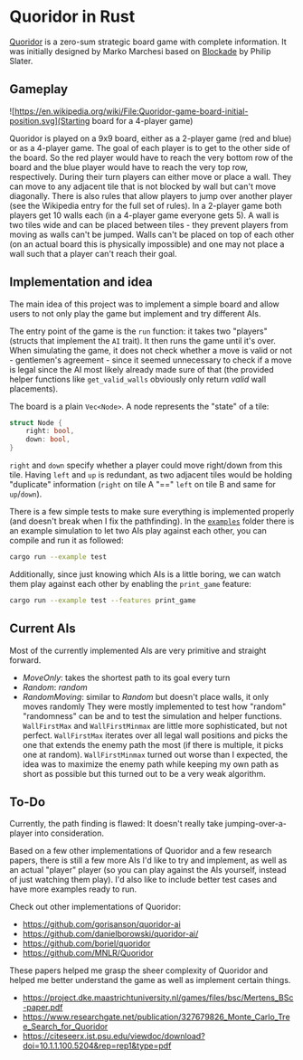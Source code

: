 # Quoridor in Rust
[Quoridor](https://en.wikipedia.org/wiki/Quoridor) is a zero-sum strategic board game with complete information. It was initially designed by Marko Marchesi based on [Blockade](https://en.wikipedia.org/wiki/Blockade_(board_game)) by Philip Slater.

## Gameplay
![https://en.wikipedia.org/wiki/File:Quoridor-game-board-initial-position.svg](Starting board for a 4-player game)

Quoridor is played on a 9x9 board, either as a 2-player game (red and blue) or as a 4-player game. The goal of each player is to get to the other side of the board. So the red player would have to reach the very bottom row of the board and the blue player would have to reach the very top row, respectively. During their turn players can either move or place a wall. They can move to any adjacent tile that is not blocked by wall but can't move diagonally. There is also rules that allow players to jump over another player (see the Wikipedia entry for the full set of rules). In a 2-player game both players get 10 walls each (in a 4-player game everyone gets 5). A wall is two tiles wide and can be placed between tiles - they prevent players from moving as walls can't be jumped. Walls can't be placed on top of each other (on an actual board this is physically impossible) and one may not place a wall such that a player can't reach their goal.

## Implementation and idea
The main idea of this project was to implement a simple board and allow users to not only play the game but implement and try different AIs.

The entry point of the game is the `run` function: it takes two "players" (structs that implement the `AI` trait). It then runs the game until it's over. When simulating the game, it does not check whether a move is valid or not - gentlemen's agreement - since it seemed unnecessary to check if a move is legal since the AI most likely already made sure of that (the provided helper functions like `get_valid_walls` obviously only return _valid_ wall placements).

The board is a plain `Vec<Node>`. A node represents the "state" of a tile:
```rs
struct Node {
    right: bool,
    down: bool,
}
```
`right` and `down` specify whether a player could move right/down from this tile. Having `left` and `up` is redundant, as two adjacent tiles would be holding "duplicate" information (`right` on tile A "==" `left` on tile B and same for `up`/`down`).

There is a few simple tests to make sure everything is implemented properly (and doesn't break when I fix the pathfinding). In the [`examples`](examples/) folder there is an example simulation to let two AIs play against each other, you can compile and run it as followed:

```sh
cargo run --example test
```

Additionally, since just knowing which AIs is a little boring, we can watch them play against each other by enabling the `print_game` feature:

```sh
cargo run --example test --features print_game
```

## Current AIs
Most of the currently implemented AIs are very primitive and straight forward.
- _MoveOnly_: takes the shortest path to its goal every turn
- _Random_: _random_
- _RandomMoving_: similar to _Random_ but doesn't place walls, it only moves randomly
They were mostly implemented to test how "random" "randomness" can be and to test the simulation and helper functions.
`WallFirstMax` and `WallFirstMinmax` are little more sophisticated, but not perfect. `WallFirstMax` iterates over all legal wall positions and picks the one that extends the enemy path the most (if there is multiple, it picks one at random). `WallFirstMinmax` turned out worse than I expected, the idea was to maximize the enemy path while keeping my own path as short as possible but this turned out to be a very weak algorithm.

## To-Do
Currently, the path finding is flawed: It doesn't really take jumping-over-a-player into consideration.

Based on a few other implementations of Quoridor and a few research papers, there is still a few more AIs I'd like to try and implement, as well as an actual "player" player (so you can play against the AIs yourself, instead of just watching them play). I'd also like to include better test cases and have more examples ready to run.

Check out other implementations of Quoridor:
- https://github.com/gorisanson/quoridor-ai
- https://github.com/danielborowski/quoridor-ai/
- https://github.com/boriel/quoridor
- https://github.com/MNLR/Quoridor

These papers helped me grasp the sheer complexity of Quoridor and helped me better understand the game as well as implement certain things.
- https://project.dke.maastrichtuniversity.nl/games/files/bsc/Mertens_BSc-paper.pdf
- https://www.researchgate.net/publication/327679826_Monte_Carlo_Tree_Search_for_Quoridor
- https://citeseerx.ist.psu.edu/viewdoc/download?doi=10.1.1.100.5204&rep=rep1&type=pdf
